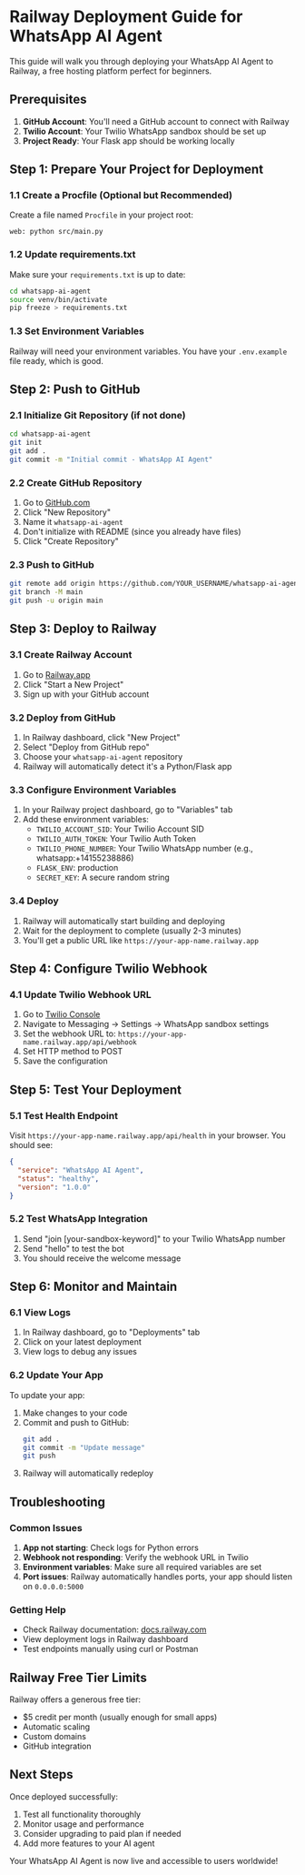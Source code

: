 # Railway Deployment Guide for WhatsApp AI Agent

This guide will walk you through deploying your WhatsApp AI Agent to Railway, a free hosting platform perfect for beginners.

## Prerequisites

1. **GitHub Account**: You'll need a GitHub account to connect with Railway
2. **Twilio Account**: Your Twilio WhatsApp sandbox should be set up
3. **Project Ready**: Your Flask app should be working locally

## Step 1: Prepare Your Project for Deployment

### 1.1 Create a Procfile (Optional but Recommended)

Create a file named `Procfile` in your project root:

```
web: python src/main.py
```

### 1.2 Update requirements.txt

Make sure your `requirements.txt` is up to date:

```bash
cd whatsapp-ai-agent
source venv/bin/activate
pip freeze > requirements.txt
```

### 1.3 Set Environment Variables

Railway will need your environment variables. You have your `.env.example` file ready, which is good.

## Step 2: Push to GitHub

### 2.1 Initialize Git Repository (if not done)

```bash
cd whatsapp-ai-agent
git init
git add .
git commit -m "Initial commit - WhatsApp AI Agent"
```

### 2.2 Create GitHub Repository

1. Go to [GitHub.com](https://github.com)
2. Click "New Repository"
3. Name it `whatsapp-ai-agent`
4. Don't initialize with README (since you already have files)
5. Click "Create Repository"

### 2.3 Push to GitHub

```bash
git remote add origin https://github.com/YOUR_USERNAME/whatsapp-ai-agent.git
git branch -M main
git push -u origin main
```

## Step 3: Deploy to Railway

### 3.1 Create Railway Account

1. Go to [Railway.app](https://railway.app)
2. Click "Start a New Project"
3. Sign up with your GitHub account

### 3.2 Deploy from GitHub

1. In Railway dashboard, click "New Project"
2. Select "Deploy from GitHub repo"
3. Choose your `whatsapp-ai-agent` repository
4. Railway will automatically detect it's a Python/Flask app

### 3.3 Configure Environment Variables

1. In your Railway project dashboard, go to "Variables" tab
2. Add these environment variables:
   - `TWILIO_ACCOUNT_SID`: Your Twilio Account SID
   - `TWILIO_AUTH_TOKEN`: Your Twilio Auth Token  
   - `TWILIO_PHONE_NUMBER`: Your Twilio WhatsApp number (e.g., whatsapp:+14155238886)
   - `FLASK_ENV`: production
   - `SECRET_KEY`: A secure random string

### 3.4 Deploy

1. Railway will automatically start building and deploying
2. Wait for the deployment to complete (usually 2-3 minutes)
3. You'll get a public URL like `https://your-app-name.railway.app`

## Step 4: Configure Twilio Webhook

### 4.1 Update Twilio Webhook URL

1. Go to [Twilio Console](https://console.twilio.com)
2. Navigate to Messaging → Settings → WhatsApp sandbox settings
3. Set the webhook URL to: `https://your-app-name.railway.app/api/webhook`
4. Set HTTP method to POST
5. Save the configuration

## Step 5: Test Your Deployment

### 5.1 Test Health Endpoint

Visit `https://your-app-name.railway.app/api/health` in your browser. You should see:

```json
{
  "service": "WhatsApp AI Agent",
  "status": "healthy", 
  "version": "1.0.0"
}
```

### 5.2 Test WhatsApp Integration

1. Send "join [your-sandbox-keyword]" to your Twilio WhatsApp number
2. Send "hello" to test the bot
3. You should receive the welcome message

## Step 6: Monitor and Maintain

### 6.1 View Logs

1. In Railway dashboard, go to "Deployments" tab
2. Click on your latest deployment
3. View logs to debug any issues

### 6.2 Update Your App

To update your app:

1. Make changes to your code
2. Commit and push to GitHub:
   ```bash
   git add .
   git commit -m "Update message"
   git push
   ```
3. Railway will automatically redeploy

## Troubleshooting

### Common Issues

1. **App not starting**: Check logs for Python errors
2. **Webhook not responding**: Verify the webhook URL in Twilio
3. **Environment variables**: Make sure all required variables are set
4. **Port issues**: Railway automatically handles ports, your app should listen on `0.0.0.0:5000`

### Getting Help

- Check Railway documentation: [docs.railway.com](https://docs.railway.com)
- View deployment logs in Railway dashboard
- Test endpoints manually using curl or Postman

## Railway Free Tier Limits

Railway offers a generous free tier:
- $5 credit per month (usually enough for small apps)
- Automatic scaling
- Custom domains
- GitHub integration

## Next Steps

Once deployed successfully:
1. Test all functionality thoroughly
2. Monitor usage and performance
3. Consider upgrading to paid plan if needed
4. Add more features to your AI agent

Your WhatsApp AI Agent is now live and accessible to users worldwide!

